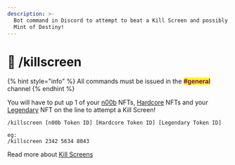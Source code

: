 ```yaml
---
description: >-
  Bot command in Discord to attempt to beat a Kill Screen and possibly win the
  Mint of Destiny!
---
```


# 🤖 /killscreen

{% hint style="info" %}
All commands must be issued in the <mark style="color:purple;">**#general**</mark> channel
{% endhint %}

You will have to put up 1 of your [n00b](../tokens/heroes/n00b.md) NFTs, [Hardcore](../tokens/heroes/hardcore.md) NFTs and your [Legendary](../techy-stuff/rarity-levels-by-attribute/heroes/legendary.md) NFT on the line to attempt a Kill Screen!

```
/killscreen [n00b Token ID] [Hardcore Token ID] [Legendary Token ID]

eg:
/killscreen 2342 5634 8043
```

Read more about [Kill Screens](../tokens/kill-screens.md)
